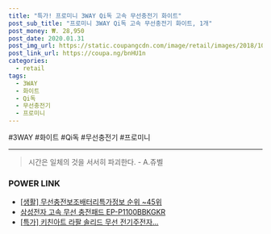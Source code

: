 ```yaml
--- 
title: "특가! 프로미니 3WAY Qi독 고속 무선충전기 화이트" 
post_sub_title: "프로미니 3WAY Qi독 고속 무선충전기 화이트, 1개" 
post_money: ₩. 28,950 
post_date: 2020.01.31 
post_img_url: https://static.coupangcdn.com/image/retail/images/2018/10/10/10/3/7c419126-e38f-45f0-9c28-2fa4ca33e3f4.jpg 
post_link_url: https://coupa.ng/bnHU1n 
categories: 
  - retail 
tags: 
  - 3WAY 
  - 화이트 
  - Qi독 
  - 무선충전기 
  - 프로미니 
--- 
```

  #3WAY #화이트 #Qi독 #무선충전기 #프로미니 
<hr> 

> 시간은 일체의 것을 서서히 파괴한다. - A.쥬벨 


### POWER LINK

* <a href="https://blog.naver.com/fasyy4321/221770842521" target="_blank"> [생활] 무선충전보조배터리특가정보 순위 ~45위</a>
* <a href="https://blog.naver.com/sakai111/221781695108" target="_blank">삼성전자 고속 무선 충전패드 EP-P1100BBKGKR</a>
* <a href="https://blog.naver.com/santokki14/221789874954" target="_blank">[특가] 키친아트 라팔 솔리드 무선 전기주전자...</a>
